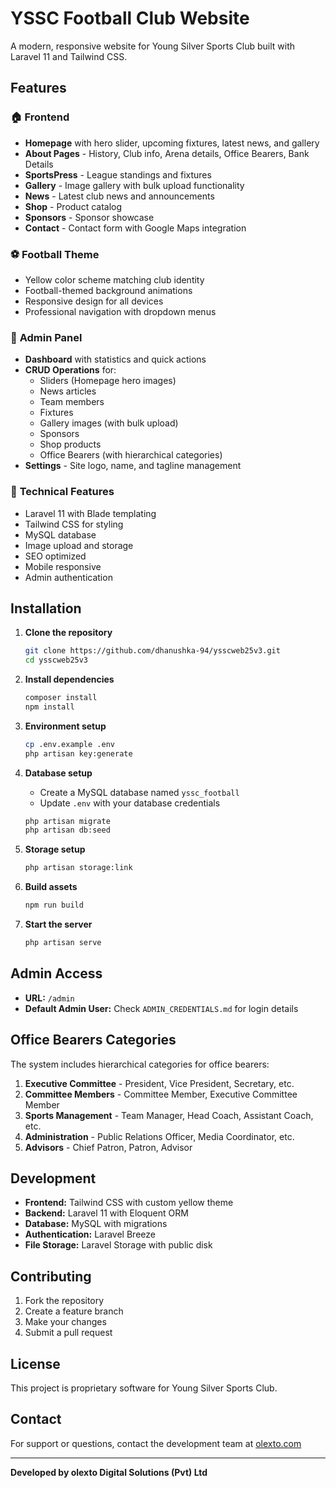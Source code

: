# YSSC Football Club Website

A modern, responsive website for Young Silver Sports Club built with Laravel 11 and Tailwind CSS.

## Features

### 🏠 **Frontend**
- **Homepage** with hero slider, upcoming fixtures, latest news, and gallery
- **About Pages** - History, Club info, Arena details, Office Bearers, Bank Details
- **SportsPress** - League standings and fixtures
- **Gallery** - Image gallery with bulk upload functionality
- **News** - Latest club news and announcements
- **Shop** - Product catalog
- **Sponsors** - Sponsor showcase
- **Contact** - Contact form with Google Maps integration

### ⚽ **Football Theme**
- Yellow color scheme matching club identity
- Football-themed background animations
- Responsive design for all devices
- Professional navigation with dropdown menus

### 🔧 **Admin Panel**
- **Dashboard** with statistics and quick actions
- **CRUD Operations** for:
  - Sliders (Homepage hero images)
  - News articles
  - Team members
  - Fixtures
  - Gallery images (with bulk upload)
  - Sponsors
  - Shop products
  - Office Bearers (with hierarchical categories)
- **Settings** - Site logo, name, and tagline management

### 📱 **Technical Features**
- Laravel 11 with Blade templating
- Tailwind CSS for styling
- MySQL database
- Image upload and storage
- SEO optimized
- Mobile responsive
- Admin authentication

## Installation

1. **Clone the repository**
   ```bash
   git clone https://github.com/dhanushka-94/ysscweb25v3.git
   cd ysscweb25v3
   ```

2. **Install dependencies**
   ```bash
   composer install
   npm install
   ```

3. **Environment setup**
   ```bash
   cp .env.example .env
   php artisan key:generate
   ```

4. **Database setup**
   - Create a MySQL database named `yssc_football`
   - Update `.env` with your database credentials
   ```bash
   php artisan migrate
   php artisan db:seed
   ```

5. **Storage setup**
   ```bash
   php artisan storage:link
   ```

6. **Build assets**
   ```bash
   npm run build
   ```

7. **Start the server**
   ```bash
   php artisan serve
   ```

## Admin Access

- **URL:** `/admin`
- **Default Admin User:** Check `ADMIN_CREDENTIALS.md` for login details

## Office Bearers Categories

The system includes hierarchical categories for office bearers:

1. **Executive Committee** - President, Vice President, Secretary, etc.
2. **Committee Members** - Committee Member, Executive Committee Member
3. **Sports Management** - Team Manager, Head Coach, Assistant Coach, etc.
4. **Administration** - Public Relations Officer, Media Coordinator, etc.
5. **Advisors** - Chief Patron, Patron, Advisor

## Development

- **Frontend:** Tailwind CSS with custom yellow theme
- **Backend:** Laravel 11 with Eloquent ORM
- **Database:** MySQL with migrations
- **Authentication:** Laravel Breeze
- **File Storage:** Laravel Storage with public disk

## Contributing

1. Fork the repository
2. Create a feature branch
3. Make your changes
4. Submit a pull request

## License

This project is proprietary software for Young Silver Sports Club.

## Contact

For support or questions, contact the development team at [olexto.com](https://olexto.com)

---

**Developed by olexto Digital Solutions (Pvt) Ltd**